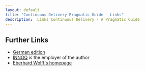 ```yaml
---
layout: default
title: "Continuous Delivery Pragmatic Guide - Links"
description:  Links Continuous Delivery - A Pragmatic Guide
---
```


Further Links
---

* [German edition](http://continuous-delivery-buch.de)
* [INNOQ](http://innoq.com) is the employer of the author
* [Eberhard Wolff's homepage](https://ewolff.com)
